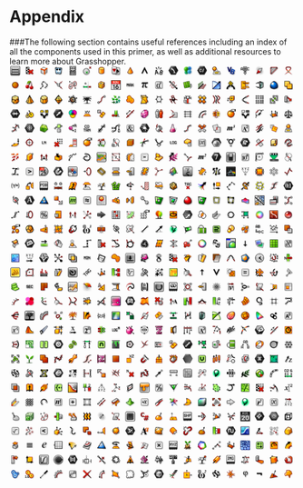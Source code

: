 # Appendix

###The following section contains useful references including an index of all the components used in this primer, as well as additional resources to learn more about Grasshopper.
![IMAGE](images/001-about-image.png)